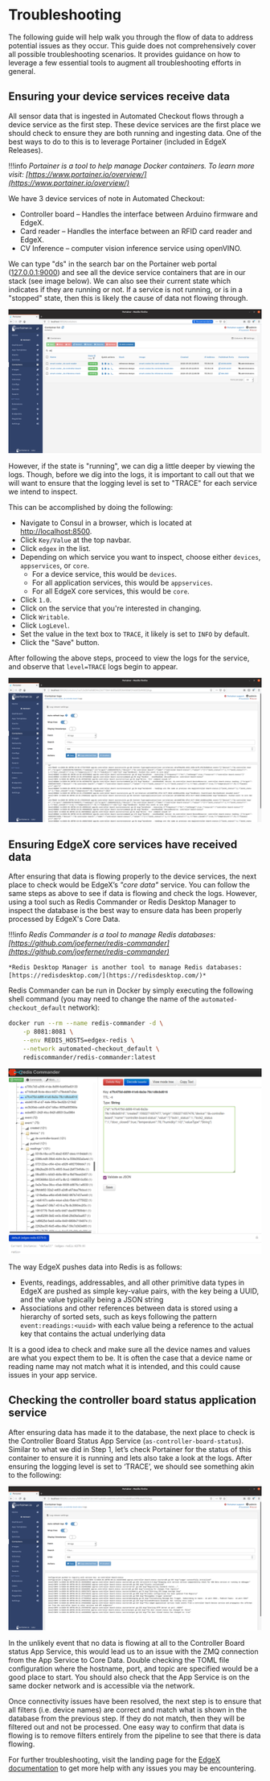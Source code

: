 # Troubleshooting

The following guide will help walk you through the flow of data to address potential issues as they occur. This guide does not comprehensively cover all possible troubleshooting scenarios. It provides guidance on how to leverage a few essential tools to augment all troubleshooting efforts in general.

## Ensuring your device services receive data

All sensor data that is ingested in Automated Checkout flows through a device service as the first step. These device services are the first place we should check to ensure they are both running and ingesting data. One of the best ways to do to this is to leverage Portainer (included in EdgeX Releases).

!!!info
    *Portainer is a tool to help manage Docker containers. To learn more visit: [https://www.portainer.io/overview/](https://www.portainer.io/overview/)*

We have 3 device services of note in Automated Checkout:

- Controller board – Handles the interface between Arduino firmware and EdgeX.
- Card reader – Handles the interface between an RFID card reader and EdgeX.
- CV Inference –  computer vision inference service using openVINO.

We can type "ds" in the search bar on the Portainer web portal ([127.0.0.1:9000](http://127.0.0.1:9000)) and see all the device service containers that are in our stack (see image below). We can also see their current state which indicates if they are running or not. If a service is not running, or is in a "stopped" state, then this is likely the cause of data not flowing through.

![Portainer Device Services](./images/portainer-device-services.png)

However, if the state is "running", we can dig a little deeper by viewing the logs. Though, before we dig into the logs, it is important to call out that we will want to ensure that the logging level is set to "TRACE" for each service we intend to inspect.

This can be accomplished by doing the following:

- Navigate to Consul in a browser, which is located at [http://localhost:8500](http://localhost:8500/).
- Click `Key/Value` at the top navbar.
- Click `edgex` in the list.
- Depending on which service you want to inspect, choose either `devices`, `appservices`, or `core`.
  - For a device service, this would be `devices`.
  - For all application services, this would be `appservices`.
  - For all EdgeX core services, this would be `core`.
- Click `1.0`.
- Click on the service that you're interested in changing.
- Click `Writable`.
- Click `LogLevel`.
- Set the value in the text box to `TRACE`, it likely is set to `INFO` by default.
- Click the "Save" button.

After following the above steps, proceed to view the logs for the service, and observe that `level=TRACE` logs begin to appear.

![Portainer Device Logs](./images/portainer-device-logs.png)

## Ensuring EdgeX core services have received data

After ensuring that data is flowing properly to the device services, the next place to check would be EdgeX’s _"core data"_ service. You can follow the same steps as above to see if data is flowing and check the logs. However, using a tool such as Redis Commander or Redis Desktop Manager to inspect the database is the best way to ensure data has been properly processed by EdgeX's Core Data.

!!!info
    *Redis Commander is a tool to manage Redis databases: [https://github.com/joeferner/redis-commander](https://github.com/joeferner/redis-commander)*

    *Redis Desktop Manager is another tool to manage Redis databases: [https://redisdesktop.com/](https://redisdesktop.com/)*

Redis Commander can be run in Docker by simply executing the following shell command (you may need to change the name of the `automated-checkout_default` network):

```bash
docker run --rm --name redis-commander -d \
    -p 8081:8081 \
    --env REDIS_HOSTS=edgex-redis \
    --network automated-checkout_default \
    rediscommander/redis-commander:latest
```

![Redis contents](./images/redis-contents.png)

The way EdgeX pushes data into Redis is as follows:

- Events, readings, addressables, and all other primitive data types in EdgeX are pushed as simple key-value pairs, with the key being a UUID, and the value typically being a JSON string
- Associations and other references between data is stored using a hierarchy of sorted sets, such as keys following the pattern `event:readings:<uuid>` with each value being a reference to the actual key that contains the actual underlying data

It is a good idea to check and make sure all the device names and values are what you expect them to be. It is often the case that a device name or reading name may not match what it is intended, and this could cause issues in your app service.

## Checking the controller board status application service

After ensuring data has made it to the database, the next place to check is the Controller Board Status App Service (`as-controller-board-status`). Similar to what we did in Step 1, let’s check Portainer for the status of this container to ensure it is running and lets also take a look at the logs. After ensuring the logging level is set to ‘TRACE’, we should see something akin to the following:

![Portainer as-controller-board-status](./images/as-controller-board-status.png)

In the unlikely event that no data is flowing at all to the Controller Board status App Service, this would lead us to an issue with the ZMQ connection from the App Service to Core Data. Double checking the TOML file configuration where the hostname, port, and topic are specified would be a good place to start. You should also check that the App Service is on the same docker network and is accessible via the network.

Once connectivity issues have been resolved, the next step is to ensure that all filters (i.e. device names) are correct and match what is shown in the database from the previous step. If they do not match, then they will be filtered out and not be processed. One easy way to confirm that data is flowing is to remove filters entirely from the pipeline to see that there is data flowing.

For further troubleshooting, visit the landing page for the [EdgeX documentation](https://docs.edgexfoundry.org/1.2/) to get more help with any issues you may be encountering.
